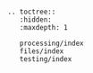 
```{include} ../../README.md
```

```{eval-rst}
.. toctree::
   :hidden:
   :maxdepth: 1

   processing/index
   files/index
   testing/index
```
